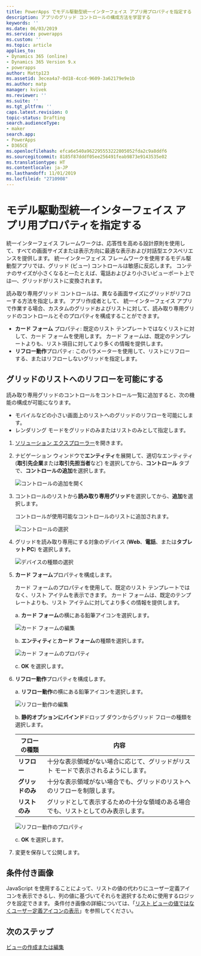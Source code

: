 ```yaml
---
title: PowerApps でモデル駆動型統一インターフェイス アプリ用プロパティを指定する | MicrosoftDocs
description: アプリのグリッド コントロールの構成方法を学習する
keywords: ''
ms.date: 06/03/2019
ms.service: powerapps
ms.custom: ''
ms.topic: article
applies_to:
- Dynamics 365 (online)
- Dynamics 365 Version 9.x
- powerapps
author: Mattp123
ms.assetid: 3ecea4a7-0d18-4ccd-9609-3a62179e9e1b
ms.author: matp
manager: kvivek
ms.reviewer: ''
ms.suite: ''
ms.tgt_pltfrm: ''
caps.latest.revision: 0
topic-status: Drafting
search.audienceType:
- maker
search.app:
- PowerApps
- D365CE
ms.openlocfilehash: efca6e540a962295553222805052fda2c9a8ddf6
ms.sourcegitcommit: 8185f87dddf05ee256491feab9873e9143535e02
ms.translationtype: HT
ms.contentlocale: ja-JP
ms.lasthandoff: 11/01/2019
ms.locfileid: "2710908"
---
```

# <a name="specify-properties-for-model-driven-unified-interface-apps"></a>モデル駆動型統一インターフェイス アプリ用プロパティを指定する

統一インターフェイス フレームワークは、応答性を高める設計原則を使用して、すべての画面サイズまたは表示方向に最適な表示および対話型エクスペリエンスを提供します。 統一インターフェイス フレームワークを使用するモデル駆動型アプリでは、グリッド (ビュー) コントロールは敏感に反応します。 コンテナのサイズが小さくなると—たとえば、電話およびより小さいビューポート上では—、グリッドがリストに変換されます。 

読み取り専用グリッド コントロールは、異なる画面サイズにグリッドがリフローする方法を指定します。 アプリ作成者として、 統一インターフェイス アプリで作業する場合、カスタムのグリッドおよびリストに対して、読み取り専用グリッドのコントロールとそのプロパティを構成することができます。
- **カード フォーム** プロパティ: 既定のリスト テンプレートではなくリストに対して、カード フォームを使用します。 カード フォームは、既定のテンプレートよりも、リスト項目に対してより多くの情報を提供します。
- **リフロー動作**プロパティ: このパラメーターを使用して、リストにリフローする、またはリフローしないグリッドを指定します。

## <a name="allow-grid-to-reflow-into-list"></a>グリッドのリストへのリフローを可能にする

読み取り専用グリッドのコントロールをコントロール一覧に追加すると、次の機能の構成が可能になります。 
- モバイルなどの小さい画面上のリストへのグリッドのリフローを可能にします。
- レンダリング モードをグリッドのみまたはリストのみとして指定します。  

1. [ソリューション エクスプローラー](advanced-navigation.md#solution-explorer)を開きます。
2. ナビゲーション ウィンドウで**エンティティ**を展開して、適切なエンティティ (**取引先企業**または**取引先担当者**など) を選択してから、**コントロール** タブで、**コントロールの追加**を選択します。

    ![コントロールの追加を開く](media/UnifiedInterface_ReadOnlyGrid_AddControl.png "コントロールの追加を開く")

3. コントロールのリストから**読み取り専用グリッド**を選択してから、**追加**を選択します。

    コントロールが使用可能なコントロールのリストに追加されます。
   
    ![コントロールの選択](media/UnifiedInterface_ReadOnlyGrid_SelectControl.png "コントロールの選択")
    
4. グリッドを読み取り専用にする対象のデバイス (**Web**、**電話**、または**タブレット PC**) を選択します。

    ![デバイスの種類の選択](media/UnifiedInterface_ReadOnlyGrid_SelectDevice.png "デバイスの選択")

5. **カード フォーム**プロパティを構成します。

    カード フォームのプロパティを使用して、既定のリスト テンプレートではなく、リスト アイテムを表示できます。 カード フォームは、既定のテンプレートよりも、リスト アイテムに対してより多くの情報を提供します。    

    a. **カード フォーム**の横にある鉛筆アイコンを選択します。

    ![カード フォームの編集](media/UnifiedInterface_ReadOnlyGrid_CardForm.png "カード フォームの編集")

    b.  **エンティティ**と**カード フォーム**の種類を選択します。

    ![カード フォームのプロパティ](media/UnifiedInterface_ReadOnlyGrid_CardFormProperties.png "カード フォームのプロパティ")

    c. **OK** を選択します。
6. **リフロー動作**プロパティを構成します。 
    
    a. **リフロー動作**の横にある鉛筆アイコンを選択します。

    ![リフロー動作の編集](media/UnifiedInterface_ReadOnlyGrid_EditReflow.png "リフロー動作の編集")

    b. **静的オプションにバインド**ドロップ ダウンからグリッド フローの種類を選択します。 

    |フローの種類|内容|
    |--------------|--------------------|
    |**リフロー**|十分な表示領域がない場合に応じて、グリッドがリスト モードで表示されるようにします。|
    |**グリッドのみ**|十分な表示領域がない場合でも、グリッドのリストへのリフローを制限します。|
    |**リストのみ**|グリッドとして表示するための十分な領域のある場合でも、リストとしてのみ表示します。|
    
     ![リフロー動作のプロパティ](media/UnifiedInterface_ReadOnlyGrid_ReflowProperties.png "リフロー動作のプロパティ")

    c. **OK** を選択します。


7.  変更を保存して公開します。 


## <a name="conditional-image"></a>条件付き画像
JavaScript を使用することによって、リストの値の代わりにユーザー定義アイコンを表示できるし、列の値に基づいてそれらを選択するために使用するロジックを設定できます。 条件付き画像の詳細については、「[リスト ビューの値ではなくユーザー定義アイコンの表示](../common-data-service/display-custom-icons-instead.md)」を参照してください。

## <a name="next-steps"></a>次のステップ
[ビューの作成または編集](create-edit-views.md)
